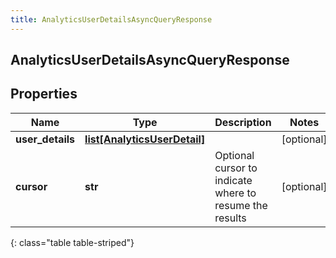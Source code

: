 ```yaml
---
title: AnalyticsUserDetailsAsyncQueryResponse
---
```

## AnalyticsUserDetailsAsyncQueryResponse

## Properties

|Name | Type | Description | Notes|
|------------ | ------------- | ------------- | -------------|
| **user_details** | [**list[AnalyticsUserDetail]**](AnalyticsUserDetail.html) |  | [optional] |
| **cursor** | **str** | Optional cursor to indicate where to resume the results | [optional] |
{: class="table table-striped"}


